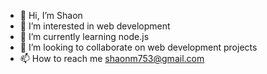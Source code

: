 - 👋 Hi, I’m Shaon
- 👀 I’m interested in web development
- 🌱 I’m currently learning node.js 
- 💞️ I’m looking to collaborate on web development projects
- 📫 How to reach me shaonm753@gmail.com

<!---
swd0m/swd0m is a ✨ special ✨ repository because its `README.md` (this file) appears on your GitHub profile.
You can click the Preview link to take a look at your changes.
--->
